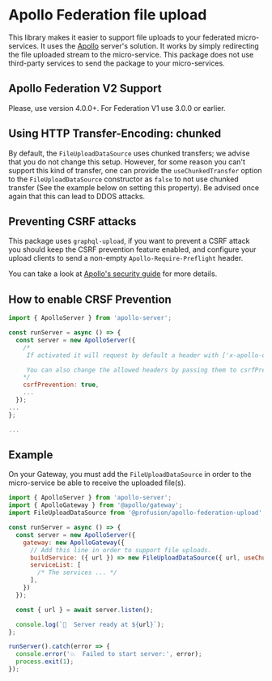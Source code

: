 # Apollo Federation file upload

This library makes it easier to support file uploads to your federated
micro-services. It uses the [Apollo](https://www.apollographql.com/docs/apollo-server/data/file-uploads/) server's solution.
It works by simply redirecting the file uploaded stream to the micro-service.
This package does not use third-party services to send the package to your
micro-services.

## Apollo Federation V2 Support

Please, use version 4.0.0+. For Federation V1 use 3.0.0 or earlier.

## Using HTTP Transfer-Encoding: chunked

By default, the `FileUploadDataSource` uses chunked transfers; we
advise that you do not change this setup. However, for some reason
you can't support this kind of transfer, one can provide the `useChunkedTransfer`
option to the `FileUploadDataSource` constructor as `false` to not
use chunked transfer (See the example below on setting this property).
Be advised once again that this can lead to DDOS attacks.

## Preventing CSRF attacks

This package uses `graphql-upload`, if you want to prevent a CSRF attack you should keep
the CSRF prevention feature enabled, and configure your upload clients to send a non-empty
`Apollo-Require-Preflight` header.

You can take a look at [Apollo's security guide](https://www.apollographql.com/docs/apollo-server/security/cors/#preventing-cross-site-request-forgery-csrf) for more details.

## How to enable CRSF Prevention

```javascript
import { ApolloServer } from 'apollo-server';

const runServer = async () => {
  const server = new ApolloServer({
    /*
     If activated it will request by default a header with ['x-apollo-operation-name', 'apollo-require-preflight']

     You can also change the allowed headers by passing them to csrfPrevention.requestHeaders
    */
    csrfPrevention: true,
    ...
  });
...
};

...
```

## Example

On your Gateway, you must add the `FileUploadDataSource` in order
to the micro-service be able to receive the uploaded file(s).


```javascript
import { ApolloServer } from 'apollo-server';
import { ApolloGateway } from '@apollo/gateway';
import FileUploadDataSource from '@profusion/apollo-federation-upload';

const runServer = async () => {
  const server = new ApolloServer({
    gateway: new ApolloGateway({
      // Add this line in order to support file uploads.
      buildService: ({ url }) => new FileUploadDataSource({ url, useChunkedTransfer: true }),
      serviceList: [
        /* The services ... */
      ],
    })
  });

  const { url } = await server.listen();

  console.log(`🚀  Server ready at ${url}`);
};

runServer().catch(error => {
  console.error('💥  Failed to start server:', error);
  process.exit(1);
});
```
